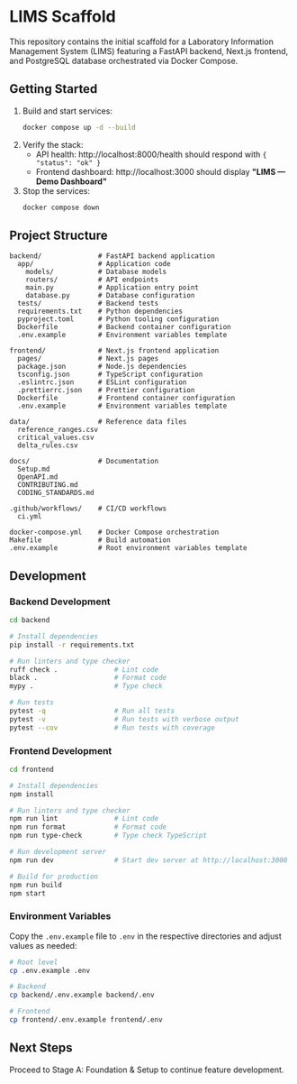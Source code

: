 # LIMS Scaffold

This repository contains the initial scaffold for a Laboratory Information Management System (LIMS) featuring a FastAPI backend, Next.js frontend, and PostgreSQL database orchestrated via Docker Compose.

## Getting Started

1. Build and start services:
   ```bash
   docker compose up -d --build
   ```
2. Verify the stack:
   - API health: http://localhost:8000/health should respond with `{ "status": "ok" }`
   - Frontend dashboard: http://localhost:3000 should display **"LIMS — Demo Dashboard"**
3. Stop the services:
   ```bash
   docker compose down
   ```

## Project Structure
```
backend/              # FastAPI backend application
  app/                # Application code
    models/           # Database models
    routers/          # API endpoints
    main.py           # Application entry point
    database.py       # Database configuration
  tests/              # Backend tests
  requirements.txt    # Python dependencies
  pyproject.toml      # Python tooling configuration
  Dockerfile          # Backend container configuration
  .env.example        # Environment variables template

frontend/             # Next.js frontend application
  pages/              # Next.js pages
  package.json        # Node.js dependencies
  tsconfig.json       # TypeScript configuration
  .eslintrc.json      # ESLint configuration
  .prettierrc.json    # Prettier configuration
  Dockerfile          # Frontend container configuration
  .env.example        # Environment variables template

data/                 # Reference data files
  reference_ranges.csv
  critical_values.csv
  delta_rules.csv

docs/                 # Documentation
  Setup.md
  OpenAPI.md
  CONTRIBUTING.md
  CODING_STANDARDS.md

.github/workflows/    # CI/CD workflows
  ci.yml

docker-compose.yml    # Docker Compose orchestration
Makefile              # Build automation
.env.example          # Root environment variables template
```

## Development

### Backend Development

```bash
cd backend

# Install dependencies
pip install -r requirements.txt

# Run linters and type checker
ruff check .              # Lint code
black .                   # Format code
mypy .                    # Type check

# Run tests
pytest -q                 # Run all tests
pytest -v                 # Run tests with verbose output
pytest --cov              # Run tests with coverage
```

### Frontend Development

```bash
cd frontend

# Install dependencies
npm install

# Run linters and type checker
npm run lint              # Lint code
npm run format            # Format code
npm run type-check        # Type check TypeScript

# Run development server
npm run dev               # Start dev server at http://localhost:3000

# Build for production
npm run build
npm start
```

### Environment Variables

Copy the `.env.example` file to `.env` in the respective directories and adjust values as needed:

```bash
# Root level
cp .env.example .env

# Backend
cp backend/.env.example backend/.env

# Frontend
cp frontend/.env.example frontend/.env
```

## Next Steps
Proceed to Stage A: Foundation & Setup to continue feature development.
